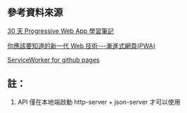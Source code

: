 ## 參考資料來源

[30 天 Progressive Web App 學習筆記](https://ithelp.ithome.com.tw/users/20071512/ironman/1222)

[你應該要知道的新一代 Web 技術---漸進式網頁(PWA)](https://ithelp.ithome.com.tw/users/20117813/ironman/2219)

[ServiceWorker for github pages](https://gist.github.com/kosamari/7c5d1e8449b2fbc97d372675f16b566e)

## 註：

1. API 僅在本地端啟動 http-server + json-server 才可以使用
